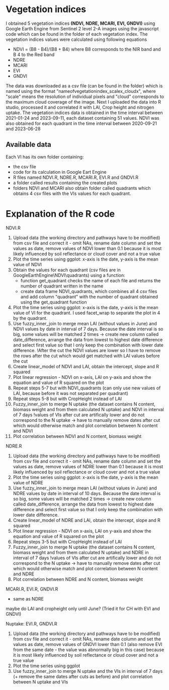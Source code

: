 # Vegetation indices
I obtained 5 vegetation indices <b>(NDVI, NDRE, MCARI, EVI, GNDVI)</b> using Google Earth Engine from Sentinel 2 level 2-A images using the javascript code which can be found in the folder of each vegetation index. 
The vegetation indices values were calculated using following equations
+ NDVI = (B8 - B4)/(B8 + B4) where B8 corresponds to the NIR band and B 4 to the Red band
+ NDRE 
+ MCARI
+ EVI
+ GNDVI


The data was downloaded as a csv file (can be found in the folder) which is named using the format "nameofvegetationindex_scalex_cloudx", where "scale" means the resolution of individual pixels and "cloud" corresponds to the maximum cloud coverage of the image. Next I uploaded the data into R studio, processed it and correlated it with LAI, Crop height and nitrogen uptake.
The vegetation indices data is obtained in the time interval between 2021-01-24 and 2023-09-11, each dataset containing 51 values. NDVI was also obtained for each quadrant in the time interval between 2020-09-21 and 2023-06-28 

## Available data
Each VI has its own folder containing:
+ the csv file
+ code for its calculation in Google Eart Engine
+ R files named NDVI.R, NDRE.R, MCARI.R, EVI.R and GNDVI.R
+ a folder called results containing the created plots
+ folders NDVI and MCARI also obtain folder called quadrants which obtains 4 csv files with the VIs values for each quadrant.

# Explanation of the R code

NDVI.R
1. Upload data (the working directory and pathways have to be modified) from csv file and correct it - omit NAs, rename date column and set the values as date, remove values of NDVI lower than 0.1 because it is most likely influenced by soil reflectance or cloud cover and not a true value
2. Plot the time series using ggplot: x-axis is the date, y-axis is the mean value of NDVI
3. Obtain the values for each quadrant (csv files are in GoogleEarthEngine\\NDVI\\quadrants) using a function:
	- function get_quadrant checks the name of each file and returns the number of quadrant written in the name
	- create data frame NDVI_quadrants, which combines all 4 csv files and add column "quadrant" with the number of quadrant obtained using the get_quadrant function
4. Plot the time series using ggplot: x-axis is the date, y-axis is the mean value of VI for the quadrant. I used facet_wrap to separate the plot in 4 by the quadrant.
5. Use fuzzy_inner_join to merge mean LAI (without values in June) and NDVI values by date in interval of 7 days. Because the date interval is so big, some values will be matched 2 times -> create new column called date_difference, arrange the data from lowest to highest date difference and select first value so that I only keep the combination with lower date difference. !After the cut the NDVI values are lower so I have to remove the rows after the cut which would get matched with LAI values before the cut
6. Create linear_model of NDVI and LAI, obtain the intercept, slope and R squared
7. Plot linear regression - NDVI on x-axis, LAI on y-axis and show the equation and value of R squared on the plot
8. Repeat steps 5-7 but with NDVI_quadrants (can only use new values of LAI, because before it was not separated per quadrant)
9. Repeat steps 5-8 but with CropHeight instead of LAI
10. Fuzzy_inner_join to merge N uptake (the dataset contains N content, biomass weight and from them calculated N uptake) and NDVI in interval of 7 days !values of VIs after cut are artifically lower and do not correspond to the N uptake -> have to manually remove dates after cut which would otherwise match and plot correlation between N content and NDVI
11. Plot correlation between NDVI and N content, biomass weight

NDRE.R
1. Upload data (the working directory and pathways have to be modified) from csv file and correct it - omit NAs, rename date column and set the values as date, remove values of NDRE lower than 0.1 because it is most likely influenced by soil reflectance or cloud cover and not a true value
2. Plot the time series using ggplot: x-axis is the date, y-axis is the mean value of NDRE
3. Use fuzzy_inner_join to merge mean LAI (without values in June) and NDRE values by date in interval of 10 days. Because the date interval is so big, some values will be matched 2 times -> create new column called date_difference, arrange the data from lowest to highest date difference and select first value so that I only keep the combination with lower date difference.
4. Create linear_model of NDRE and LAI, obtain the intercept, slope and R squared
5. Plot linear regression - NDVI on x-axis, LAI on y-axis and show the equation and value of R squared on the plot
6. Repeat steps 3-5 but with CropHeight instead of LAI
7. Fuzzy_inner_join to merge N uptake (the dataset contains N content, biomass weight and from them calculated N uptake) and NDRE in interval of 7 days !values of VIs after cut are artifically lower and do not correspond to the N uptake -> have to manually remove dates after cut which would otherwise match and plot correlation between N content and NDRE
8. Plot correlation between NDRE and N content, biomass weight

MCARI.R, EVI.R, GNDVI.R
- same as NDRE

maybe do LAI and cropheight only until June? (Tried it for CH with EVI and GNDVI)

Nuptake: EVI.R, GNDVI.R
1. Upload data (the working directory and pathways have to be modified) from csv file and correct it - omit NAs, rename date column and set the values as date, remove values of GNDVI lower than 0.1 (also remove EVI from the same date - the value was abnormally big in this case) because it is most likely influenced by soil reflectance or cloud cover and not a true value
2. Plot the time series using ggplot
3. Use fuzzy_inner_join to merge N uptake and the VIs in interval of 7 days (+ remove the same dates after cuts as before) and plot correlation between N uptake and VIs
